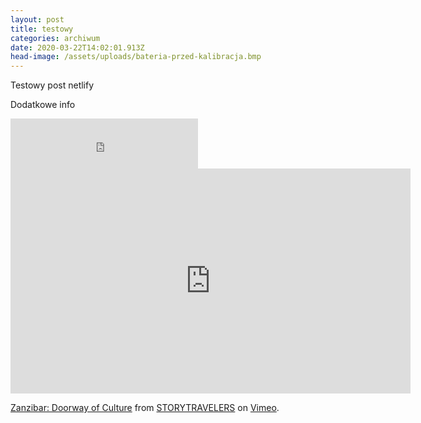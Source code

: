 ```yaml
---
layout: post
title: testowy
categories: archiwum
date: 2020-03-22T14:02:01.913Z
head-image: /assets/uploads/bateria-przed-kalibracja.bmp
---
```

Testowy post netlify

Dodatkowe info


<iframe src="https://open.spotify.com/embed/album/5SThco6fAFuylJZoQ5LNDt" width="300" height="80" frameborder="0" allowtransparency="true" allow="encrypted-media"></iframe>



<iframe src="https://player.vimeo.com/video/219551066?color=687434&title=0&byline=0&portrait=0" width="640" height="360" frameborder="0" allow="autoplay; fullscreen" allowfullscreen></iframe>
<p><a href="https://vimeo.com/219551066">Zanzibar: Doorway of Culture</a> from <a href="https://vimeo.com/storytravelers">STORYTRAVELERS</a> on <a href="https://vimeo.com">Vimeo</a>.</p>
